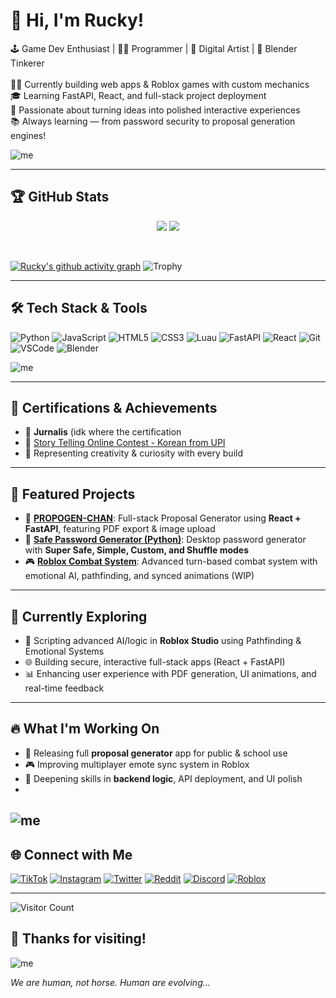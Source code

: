 # 👋 Hi, I'm Rucky!
🕹️ Game Dev Enthusiast | 👨‍💻 Programmer | 🎨 Digital Artist | 🔧 Blender Tinkerer  
<br/>
👨‍💻 Currently building web apps & Roblox games with custom mechanics<br/>
🎓 Learning FastAPI, React, and full-stack project deployment<br/>
🎯 Passionate about turning ideas into polished interactive experiences<br/>
📚 Always learning — from password security to proposal generation engines!

![me](https://shared.akamai.steamstatic.com/store_item_assets/steam/apps/3296260/extras/title.png?t=1747218917)


---

## 🏆 GitHub Stats

<p align="center">
  <img src="https://github-readme-stats.vercel.app/api?username=RUckyTheGreat&theme=radical&show_icons=true&hide_border=true&count_private=true" />
  <img src="https://github-readme-stats.vercel.app/api/top-langs/?username=RUckyTheGreat&theme=radical&show_icons=true&hide_border=true&layout=compact" />
</p>
<br/>

[![Rucky's github activity graph](https://github-readme-activity-graph.vercel.app/graph?username=RUckyTheGreat&bg_color=0d1117&color=ffffff&line=ff4f8b&point=fcd12a&area=true&hide_border=true)](https://github.com/ashutosh00710/github-readme-activity-graph)
![Trophy](https://github-profile-trophy.vercel.app/?username=RUckyTheGreat&theme=radical)<br/>

---

## 🛠 Tech Stack & Tools

![Python](https://img.shields.io/badge/python-3670A0?style=for-the-badge&logo=python&logoColor=ffdd54)
![JavaScript](https://img.shields.io/badge/javascript-%23323330.svg?style=for-the-badge&logo=javascript&logoColor=%23F7DF1E)
![HTML5](https://img.shields.io/badge/html5-%23E34F26.svg?style=for-the-badge&logo=html5&logoColor=white)
![CSS3](https://img.shields.io/badge/css3-%231572B6.svg?style=for-the-badge&logo=css3&logoColor=white)
![Luau](https://img.shields.io/badge/luau-blue?style=for-the-badge&logo=lua&logoColor=white)
![FastAPI](https://img.shields.io/badge/fastapi-005f73?style=for-the-badge&logo=fastapi&logoColor=white)
![React](https://img.shields.io/badge/react-20232A?style=for-the-badge&logo=react&logoColor=61DAFB)
![Git](https://img.shields.io/badge/git-F05032?style=for-the-badge&logo=git&logoColor=white)
![VSCode](https://img.shields.io/badge/vscode-007ACC?style=for-the-badge&logo=visual%20studio%20code&logoColor=white)
![Blender](https://img.shields.io/badge/blender-F5792A?style=for-the-badge&logo=blender&logoColor=white)


![me](https://images.steamusercontent.com/ugc/18020879235061954736/A37FFD23E52EFE068C0A0EEBE1C68D839A4D3D09/?imw=5000&imh=5000&ima=fit&impolicy=Letterbox&imcolor=%23000000&letterbox=false)




---

## 🏅 Certifications & Achievements

- 🥇 **Jurnalis** (idk where the certification
- 🥈 [Story Telling Online Contest - Korean from UPI](https://drive.google.com/file/d/1aIYjaRizw5xI_F_JvDXlWU3w40tk1tmL/view?usp=drive_link)
- 🧠 Representing creativity & curiosity with every build

---

## 🌟 Featured Projects

- 🧟 [**PROPOGEN-CHAN**](https://github.com/RUckyTheGreat/Propogen-Chan): Full-stack Proposal Generator using **React + FastAPI**, featuring PDF export & image upload
- 🔐 [**Safe Password Generator (Python)**](https://github.com/RUckyTheGreat/Password-generator-FreshPython): Desktop password generator with **Super Safe, Simple, Custom, and Shuffle modes**
- 🎮 [**Roblox Combat System**](https://www.roblox.com/games/139088614640443/StoryTurnbaseGame): Advanced turn-based combat system with emotional AI, pathfinding, and synced animations (WIP)

---

## 🧠 Currently Exploring

- 🤖 Scripting advanced AI/logic in **Roblox Studio** using Pathfinding & Emotional Systems
- 🌐 Building secure, interactive full-stack apps (React + FastAPI)
- 📊 Enhancing user experience with PDF generation, UI animations, and real-time feedback
  

---

## 🔥 What I'm Working On

- 🚀 Releasing full **proposal generator** app for public & school use
- 🎮 Improving multiplayer emote sync system in Roblox
- 🎯 Deepening skills in **backend logic**, API deployment, and UI polish
- 
![me](https://images.steamusercontent.com/ugc/12116828473796026703/5DCEF9C3AA8E1FD3542CCC4CA9713E82C70775E1/?imw=5000&imh=5000&ima=fit&impolicy=Letterbox&imcolor=%23000000&letterbox=false)
---

## 🌐 Connect with Me

[![TikTok](https://img.shields.io/badge/TikTok-%23000000.svg?style=for-the-badge&logo=tiktok&logoColor=white)](https://www.tiktok.com/@naptuneeel)
[![Instagram](https://img.shields.io/badge/Instagram-%23E4405F.svg?style=for-the-badge&logo=instagram&logoColor=white)](https://www.instagram.com/vyu_tune)
[![Twitter](https://img.shields.io/badge/Twitter-%231DA1F2.svg?style=for-the-badge&logo=twitter&logoColor=white)](https://twitter.com/ruckishuman)
[![Reddit](https://img.shields.io/badge/Reddit-%23FF4500.svg?style=for-the-badge&logo=reddit&logoColor=white)](https://www.reddit.com/user/critical_Ravine)
[![Discord](https://img.shields.io/badge/Discord-%237289DA.svg?style=for-the-badge&logo=discord&logoColor=white)](https://discord.gg/2zwUr3jaHx)
[![Roblox](https://img.shields.io/badge/Roblox-%2320232a.svg?style=for-the-badge&logo=roblox&logoColor=white)](https://www.roblox.com/users/3101268537/profile)

---


![Visitor Count](https://komarev.com/ghpvc/?username=RUckyTheGreat&color=blue)

## 🚀 Thanks for visiting!

![me](https://images.steamusercontent.com/ugc/14538439570979846740/546D8D8833264E1F2841943ECFE6262609E5234D/?imw=5000&imh=5000&ima=fit&impolicy=Letterbox&imcolor=%23000000&letterbox=false)

_We are human, not horse. Human are evolving..._
